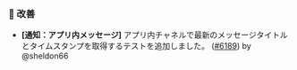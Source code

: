 ### 🚀 改善

- **[通知：アプリ内メッセージ]** アプリ内チャネルで最新のメッセージタイトルとタイムスタンプを取得するテストを追加しました。 ([#6189](https://github.com/nocobase/nocobase/pull/6189)) by @sheldon66